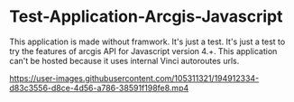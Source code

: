 # Test-Application-Arcgis-Javascript


This application is made without framwork. It's just a test. It's just a test to try the features of arcgis API for Javascript version 4.+.
This application can't be hosted because it uses internal Vinci autoroutes urls.

https://user-images.githubusercontent.com/105311321/194912334-d83c3556-d8ce-4d56-a786-38591f198fe8.mp4

